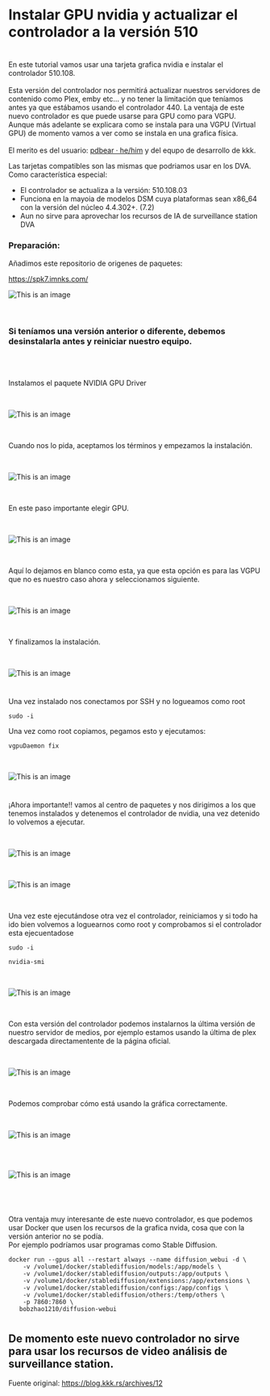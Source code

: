 # Instalar  GPU nvidia y actualizar el controlador a la versión 510
#

En este tutorial vamos usar una tarjeta grafica nvidia e instalar el controlador 510.108.
<br>
<br>
Esta versión del controlador nos permitirá actualizar nuestros servidores de contenido como Plex, emby etc… y no tener la limitación que teníamos antes ya que estábamos usando el controlador 440. La ventaja de este nuevo controlador es que puede usarse para GPU como para VGPU. Aunque más adelante se explicara como se instala para una VGPU (Virtual GPU) de momento vamos a ver como se instala en una grafica física.
<br>
<br>
El merito es del usuario: [pdbear · he/him](https://github.com/pdbear/syno_nvidia_gpu_driver) y del equpo de desarrollo de kkk.

Las tarjetas compatibles son las mismas que podriamos usar en los DVA.
<br>
Como característica especial:
<br>
- El controlador se actualiza a la versión: 510.108.03
- Funciona en la mayoia de modelos DSM cuya plataformas sean x86_64 con la versión del núcleo 4.4.302+. (7.2)
- Aun no sirve para aprovechar los recursos de IA de surveillance station DVA

### Preparación:

Añadimos este repositorio de origenes de paquetes:

https://spk7.imnks.com/


![This is an image](imagenes/nvidia1.png)

<br>

### Si teníamos una versión anterior o diferente, debemos desinstalarla antes y reiniciar nuestro equipo. 

<br> 
<br>

 Instalamos el paquete NVIDIA GPU Driver 

<br>

![This is an image](imagenes/nvidia13.png)

<br>

Cuando nos lo pida, aceptamos los términos y empezamos la instalación.

<br>

![This is an image](imagenes/nvidia14.png)

<br>

En este paso importante elegir GPU.

<br>

![This is an image](imagenes/nvidia15.png)

<br>

Aquí lo dejamos en blanco como esta, ya que esta opción es para las VGPU que no es nuestro caso ahora y seleccionamos siguiente.

<br>

![This is an image](imagenes/nvidia16.png)

<br>

Y finalizamos la instalación.

<br>

![This is an image](imagenes/nvidia17.png)

#

Una vez instalado nos conectamos por SSH y no logueamos como root

```
sudo -i
```
Una vez como root copiamos, pegamos esto y ejecutamos:
```
vgpuDaemon fix
```
<br>

![This is an image](imagenes/nvidia18.png)

#

¡Ahora importante!! vamos al centro de paquetes y nos dirigimos a los que tenemos instalados y detenemos el controlador de nvidia, una vez detenido lo volvemos a ejecutar.

<br>

![This is an image](imagenes/nvidia19.png)

<br>

![This is an image](imagenes/nvidia20.png)

<br>

Una vez este ejecutándose otra vez el controlador, reiniciamos y si todo ha ido bien volvemos a loguearnos como root y comprobamos si el controlador esta ejecuentadose

```
sudo -i
```
```
nvidia-smi
```
<br>

![This is an image](imagenes/nvidia21.png)

<br>

Con esta versión del controlador podemos instalarnos la última versión de nuestro servidor de medios, por ejemplo estamos usando la última de plex descargada directamentente de la página oficial.

<br>

![This is an image](imagenes/nvidia24.png)

<br>

Podemos comprobar cómo está usando la gráfica correctamente.

<br>

![This is an image](imagenes/nvidia23.png)

<br>

<br>

![This is an image](imagenes/nvidia22.png)

<br>

#

Otra ventaja muy interesante de este nuevo controlador, es que podemos usar Docker que usen los recursos de la grafica nvida, cosa que con la versión anterior no se podía. 
<br>
Por ejemplo podríamos usar programas como Stable Diffusion.

```
docker run --gpus all --restart always --name diffusion_webui -d \
    -v /volume1/docker/stablediffusion/models:/app/models \
    -v /volume1/docker/stablediffusion/outputs:/app/outputs \
    -v /volume1/docker/stablediffusion/extensions:/app/extensions \
    -v /volume1/docker/stablediffusion/configs:/app/configs \
    -v /volume1/docker/stablediffusion/others:/temp/others \
    -p 7860:7860 \
   bobzhao1210/diffusion-webui
```

#

## De momento este nuevo controlador no sirve para usar los recursos de video análisis de surveillance station.

Fuente original: https://blog.kkk.rs/archives/12
